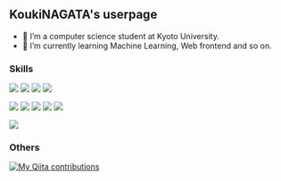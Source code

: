 ## KoukiNAGATA's userpage
- 🔭 I’m a computer science student at Kyoto University.
- 🌱 I’m currently learning Machine Learning, Web frontend and so on.

### Skills

[![](https://img.shields.io/badge/-Python-3572A5?style=flat&logo=python)](https://github.com/KoukiNAGATA)
[![](https://img.shields.io/badge/-C++-f34b7d?style=flat&logo=c%2B%2B)](https://github.com/KoukiNAGATA)
[![](https://img.shields.io/badge/-Java-b07219?style=flat&logo=java)](https://github.com/KoukiNAGATA)
[![](https://img.shields.io/badge/Javascript-f1e05a.svg?logo=javascript&style=flat)](https://github.com/KoukiNAGATA)

[![](https://img.shields.io/badge/-React-555?style=flat&logo=React)](https://github.com/KoukiNAGATA)
[![](https://img.shields.io/badge/-Vue.js-555?style=flat&logo=Vue.js)](https://github.com/KoukiNAGATA)
[![](https://img.shields.io/badge/-Nuxt.js-555?style=flat&logo=Nuxt.js)](https://github.com/KoukiNAGATA)
[![](https://img.shields.io/badge/-HTML5-e44b23.svg?logo=html5&style=flat)](https://github.com/KoukiNAGATA)
[![](https://img.shields.io/badge/-CSS3-563d7c.svg?style=flat&logo=css3)](https://github.com/KoukiNAGATA)

[![](https://img.shields.io/badge/-Docker-AAA?style=flat&logo=docker)](https://github.com/KoukiNAGATA)

### Others

[![My Qiita contributions](https://qiita-badge.apiapi.app/s/KoukiNAGATA/contributions.svg)](http://qiita.com/KoukiNAGATA)
<!--
**KoukiNAGATA/KoukiNAGATA** is a ✨ _special_ ✨ repository because its `README.md` (this file) appears on your GitHub profile.

Here are some ideas to get you started:

- 🔭 I’m currently working on ...
- 🌱 I’m currently learning ...
- 👯 I’m looking to collaborate on ...
- 🤔 I’m looking for help with ...
- 💬 Ask me about ...
- 📫 How to reach me: ...
- 😄 Pronouns: ...
- ⚡ Fun fact: ...
-->

